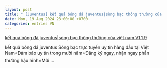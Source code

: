 ```yaml
---
layout: post
title: " [Juventus] kết quả bóng đá juventus|sòng bạc thông thường của việt nam V1.1.9"
date: Mon, 19 Aug 2024 23:00:00 +0700
categories: entries VN
---
```

[kết quả bóng đá juventus|sòng bạc thông thường của việt nam V1.1.9](https://nhidong.org.vn/2024-08-20-nay%20n%E1%BB%AF.shtm)

kết quả bóng đá juventus  Sòng bạc trực tuyến uy tín hàng đầu tại Việt Nam⭐️Đảm bảo uy tín trong mười năm⭐️Đăng ký ngay, nhận ngay phần thưởng hậu hĩnh️⭐️Mời ...

